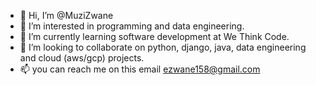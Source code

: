 - 👋 Hi, I’m @MuziZwane
- 👀 I’m interested in programming and data engineering.
- 🌱 I’m currently learning software development at We Think Code.
- 💞️ I’m looking to collaborate on python, django, java, data engineering and cloud (aws/gcp) projects.
- 📫 you can reach me on this email ezwane158@gmail.com

<!---
MuziZwane/MuziZwane is a ✨ special ✨ repository because its `README.md` (this file) appears on your GitHub profile.
You can click the Preview link to take a look at your changes.
--->
